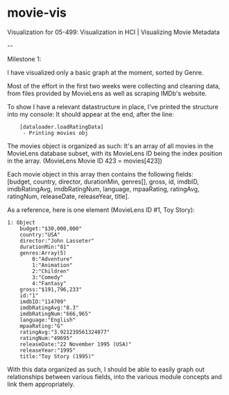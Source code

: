 # movie-vis
Visualization for 05-499: Visualization in HCI | Visualizing Movie Metadata

--

Milestone 1:

I have visualized only a basic graph at the moment, sorted by Genre.

Most of the effort in the first two weeks were collecting and cleaning data, from files provided by MovieLens as well as scraping IMDb's website.

To show I have a relevant datastructure in place, I've printed the structure into my console:
It should appear at the end, after the line:
```
	[dataloader.loadRatingData] 
	 - Printing movies obj
```

The movies object is organized as such:  It's an array of all movies in the MovieLens database subset, with its MovieLens ID being the index position in the array.  (MovieLens Movie ID 423 = movies[423])

Each movie object in this array then contains the following fields:  
[budget, country, director, durationMin, genres[], gross, id, imdbID, imdbRatingAvg, imdbRatingNum, language, mpaaRating, ratingAvg, ratingNum, releaseDate, releaseYear, title].

As a reference, here is one element (MovieLens ID #1, Toy Story):
```
1: Object
	budget:"$30,000,000"
	country:"USA"
	director:"John Lasseter"
	durationMin:"81"
	genres:Array(5)
		0:"Adventure"
		1:"Animation"
		2:"Children"
		3:"Comedy"
		4:"Fantasy"
	gross:"$191,796,233"
	id:"1"
	imdbID:"114709"
	imdbRatingAvg:"8.3"
	imdbRatingNum:"666,965"
	language:"English"
	mpaaRating:"G"
	ratingAvg:"3.921239561324077"
	ratingNum:"49695"
	releaseDate:"22 November 1995 (USA)"
	releaseYear:"1995"
	title:"Toy Story (1995)"
```

With this data organized as such, I should be able to easily graph out relationships between various fields, into the various module concepts and link them appropriately.

